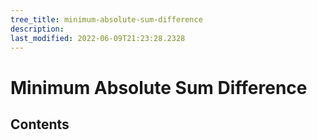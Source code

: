 ```yaml
---
tree_title: minimum-absolute-sum-difference
description: 
last_modified: 2022-06-09T21:23:28.2328
---
```


# Minimum Absolute Sum Difference

## Contents
